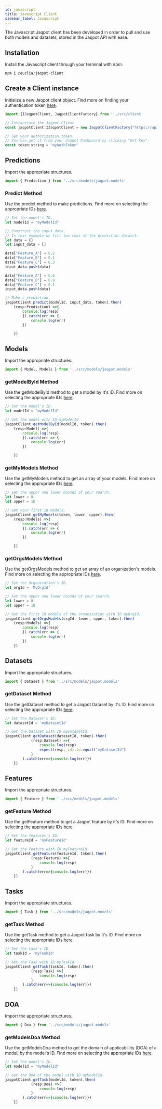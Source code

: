 ```yaml
---
id: javascript 
title: Javascript Client
sidebar_label: Javascript
---
```


The Javascript Jaqpot client has been developed in order to pull and use both models and datasets, stored in the Jaqpot API with ease. 

## Installation

Install the Javascript client through your terminal with npm:
```javascript
npm i @euclia/jaqpot-client
```

## Create a Client instance

Initialize a new Jaqpot client object.
Find more on finding your authentication token [here](https://link-to-token.gr).

```javascript
import {IJaqpotClient, JaqpotClientFactory} from '../src/client'

// Instanciate the Jaqpot Client 
const jaqpotClient:IJaqpotClient = new JaqpotClientFactory("https://api.jaqpot.org/jaqpot/services").getClient();

// Set your authorization token. 
// You can get it from your Jaqpot Dashboard by clicking "Get Key".
const token:string = "myAuthToken"   
```

## Predictions

Import the appropriate structures.
```javascript
import { Prediction } from '../src/models/jaqpot.models'
```

### Predict Method

Use the predict method to make predictions.
Find more on selecting the appropriate IDs [here](https://link-to-ids.gr).

```javascript
// Set the model's ID.
let modelId = "myModelId"

// Construct the input data.
// In this example we fill two rows of the prediction dataset.
let data = {}
let input_data = []

data["Feature_A"] = 0.2
data["Feature_B"] = 0.1
data["Feature_C"] = 0.3
input_data.push(data)

data["Feature_A"] = 0.6
data["Feature_B"] = 0.9
data["Feature_C"] = 0.1
input_data.push(data)

// Make a prediction.
jaqpotClient.predict(modelId, input_data, token).then(
    (resp:Prediction) =>{
        console.log(resp)
        }).catch(err => {
            console.log(err)
        })

    })
```
## Models

Import the appropriate structures.
```javascript
import { Model, Models } from '../src/models/jaqpot.models'
```

### getModelById Method

Use the getModelById method to get a model by it's ID.
Find more on selecting the appropriate IDs [here](https://link-to-ids.gr).

```javascript
// Set the model's ID.
let modelId = "myModelId"

// Get the model with ID myModelId
jaqpotClient.getModelById(modelId, token).then(
    (resp:Model) =>{
        console.log(resp)
        }).catch(err => {
            console.log(err)
        })

    })
```

### getMyModels Method

Use the getMyModels method to get an array of your models.
Find more on selecting the appropriate IDs [here](https://link-to-ids.gr).

```javascript
// Set the upper and lower bounds of your search.
let lower = 0
let upper = 10

// Get your first 10 models.
jaqpotClient.getMyModels(token, lower, upper).then(
    (resp:Models) =>{
        console.log(resp)
        }).catch(err => {
            console.log(err)
        })

    })
```

### getOrgsModels Method

Use the getOrgsModels method to get an array of an organization's models.
Find more on selecting the appropriate IDs [here](https://link-to-ids.gr).

```javascript
// Set the Organization's ID.
let orgId = 'MyOrgId'

// Set the upper and lower bounds of your search.
let lower = 0
let upper = 10

// Get the first 10 models of the organization with ID myOrgId.
jaqpotClient.getOrgsModels(orgId, lower, upper, token).then(
    (resp:Models) =>{
        console.log(resp)
        }).catch(err => {
            console.log(err)
        })
    })
```

## Datasets

Import the appropriate structures.
```javascript
import { Dataset } from '../src/models/jaqpot.models'
```

### getDataset Method

Use the getDataset method to get a Jaqpot Dataset by it's ID.
Find more on selecting the appropriate IDs [here](https://link-to-ids.gr).

```javascript
// Set the Dataset's ID.
let datasetId = 'myDatasetId'

// Get the Dataset with ID myDatasetId.
jaqpotClient.getDataset(datasetId, token).then(
            (resp:Dataset) =>{
                console.log(resp)
                expect(resp._id).to.equal("myDatasetId")
            }
        ).catch(err=>{console.log(err)})
    })
```

## Features

Import the appropriate structures.
```javascript
import { Feature } from '../src/models/jaqpot.models'
```

### getFeature Method

Use the getFeature method to get a Jaqpot feature by it's ID.
Find more on selecting the appropriate IDs [here](https://link-to-ids.gr).

```javascript
// Set the features's ID.
let featureId = 'myFeatureId'

// Get the Feature with ID myFeatureId.
jaqpotClient.getFeature(featureId, token).then(
            (resp:Feature) =>{
                console.log(resp)
            }
        ).catch(err=>{console.log(err)})
    })
```

## Tasks

Import the appropriate structures.
```javascript
import { Task } from '../src/models/jaqpot.models'
```

### getTask Method

Use the getTask method to get a Jaqpot task by it's ID.
Find more on selecting the appropriate IDs [here](https://link-to-ids.gr).

```javascript
// Set the task's ID.
let taskId = 'myTaskId'

// Get the Task with ID myTaskId.
jaqpotClient.getTask(taskId, token).then(
            (resp:Task) =>{
                console.log(resp)
            }
        ).catch(err=>{console.log(err)})
    })
```

## DOA

Import the appropriate structures.
```javascript
import { Doa } from '../src/models/jaqpot.models'
```

### getModelsDoa Method

Use the getModelsDoa method to get the domain of applicabillity (DOA) of a model, by the model's ID.
Find more on selecting the appropriate IDs [here](https://link-to-ids.gr).

```javascript
// Set the model's ID.
let modelId = "myModelId"

// Get the DOA of the model with ID myModelId.
jaqpotClient.getTask(modelId, token).then(
            (resp:Doa) =>{
                console.log(resp)
            }
        ).catch(err=>{console.log(err)})
    })
```



